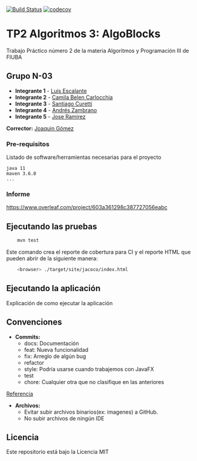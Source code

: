 [![Build Status](https://travis-ci.com/Lescalante14/Tp2-Algoritmos3-AlgoBlocks.svg?branch=main)](https://travis-ci.com/github/Lescalante14/Tp2-Algoritmos3-AlgoBlocks) [![codecov](https://codecov.io/gh/Lescalante14/Tp2-Algoritmos3-AlgoBlocks/branch/main/graph/badge.svg?token=CGXMU0B4OB)](https://codecov.io/gh/Lescalante14/Tp2-Algoritmos3-AlgoBlocks)



# TP2 Algoritmos 3: AlgoBlocks

Trabajo Práctico número 2 de la materia Algoritmos y Programación III de FIUBA

## Grupo N-03

* **Integrante 1** - [Luis Escalante](https://github.com/Lescalante14)
* **Integrante 2** - [Camila Belen Carlocchia](https://github.com/camola98)
* **Integrante 3** - [Santiago Curetti](https://github.com/SantiC8)
* **Integrante 4** - [Andrés Zambrano](https://github.com/andrezszambrano)
* **Integrante 5** - [Jose Ramirez](https://github.com/Jose897)

**Corrector:** [Joaquin Gómez](https://github.com/joaqogomez)

### Pre-requisitos

Listado de software/herramientas necesarias para el proyecto

```
java 11
maven 3.6.0
...
```

### Informe
https://www.overleaf.com/project/603a361298c387727056eabc

## Ejecutando las pruebas

```bash
    mvn test
```

Este comando crea el reporte de cobertura para CI y el reporte HTML que pueden abrir de la siguiente manera:

```bash
    <browser> ./target/site/jacoco/index.html
```

## Ejecutando la aplicación

Explicación de como ejecutar la aplicación

## Convenciones

- **Commits:**
    - docs: Documentación
    - feat: Nueva funcionalidad
    - fix: Arreglo de algún bug
    - refactor
    - style: Podría usarse cuando trabajemos con JavaFX
    - test
    - chore: Cualquier otra que no clasifique en las anteriores
      
[Referencia](http://karma-runner.github.io/0.10/dev/git-commit-msg.html)

- **Archivos:**
    - Evitar subir archivos binarios(ex: imagenes) a GitHub.
    - No subir archivos de ningún IDE
    

## Licencia

Este repositorio está bajo la Licencia MIT
